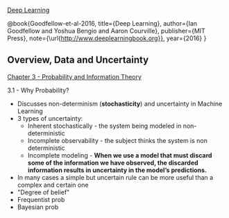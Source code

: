 [Deep Learning](https://www.deeplearningbook.org)

@book{Goodfellow-et-al-2016,
    title={Deep Learning},
    author={Ian Goodfellow and Yoshua Bengio and Aaron Courville},
    publisher={MIT Press},
    note={\url{http://www.deeplearningbook.org}},
    year={2016}
}

## Overview, Data and Uncertainty

[Chapter 3 - Probability and Information Theory](https://www.deeplearningbook.org/contents/prob.html)

3.1 - Why Probability?
- Discusses non-determinism (**stochasticity**) and uncertainty in Machine Learning
- 3 types of uncertainty:
    - Inherent stochastically - the system being modeled in non-deterministic
    - Incomplete observability - the subject thinks the system is non deterministic
    - Incomplete modeling - **When we use a model that must discard some of the information we have observed, the discarded information results in uncertainty in the model’s predictions.**
- In many cases a simple but uncertain rule can be more useful than a complex and certain one
- "Degree of belief"
- Frequentist prob
- Bayesian prob